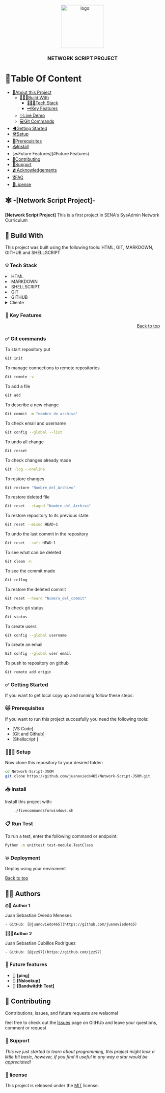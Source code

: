 <a name="readme-top" ></a>

<div align="center">

<img src="ferraris.jpg" alt="logo" width="140" 
height="auto" border-radius="75" />
<br/>
<h3><b>NETWORK SCRIPT PROJECT</b>

</div>

# 💾Table Of Content 
- [📝About this Project](#about-project)
    - [👷🏽‍♂️Build With](#built-with)
        - [👨🏽‍💻Tech Stack](#tech-Stack)
        - [🗝️Key Features](key-features)
    - [ ✨Live Demo](#live-demo)
    - [💻Git Commands](#git-commands)
- [◀Getting Started](#gettin-started)   
- [🛠️Setup](#setup)     
- [📜Prerequisites](#Prerequisites)
- [📥Install](#install)
- [🔜Future Features](#Future Features)
- [🤗Contributing](#Contributing)
- [🤝Support](#Support)
- [🫂Acknowledgements](#Acknowledgements)
- [🎖️FAQ](#faq)
- [🪪License](#license)

## 🕸️ -[Network Script Project]-<a name="about-project"></a>

**[Network Script Project]** This is a first project in SENA's SysAdmin Network Curriculum

## 🧱 Build With <a name="build-with"></a>

<p>
This project was built using the following tools: HTML, GIT,
MARKDOWN, GITHUB and SHELLSCRIPT
</p>

### 💡 Tech Stack <a name="tech-stack"></a>

<li> HTML </li>
<li> MARKDOWN </li>
<li> SHELLSCRIPT </li>
<li> GIT </li>
<li> GITHUB </li>

<details>
<summary>Cliente</summary>
     <ul>
     <li><a href="https://developer.mozilla.org/es/docs/web/
     HTML">HTML</a></li></ul>


<summary>Markdown</summary>
<ul>
<li><a hret="https://markdown.es/sintaxis-markdown/">Markdown</a></li>
</ul>
</details>

### 🔐 Key Features <a name="key-features"></a>

<p align="right"><a href="#readme-top">Back to top</a></p>

### ✅ Git commands <a name="commands"></a>

To start repository put
```sh
Git init
```
To manage connections to remote repositories
```sh
Git remote -v
```
To add a file 
```sh
Git add 
```
To describe a new change
```sh
Git commit -m "nombre de archivo"
```
To check email and username
```sh
Git config --global --list
```
To undo all change 
```sh
Git resset 
```
To check changes already made
```sh
Git -log --oneline
```
To restore changes
```sh
Git restore "Nombre_del_Archivo"
```
To restore deleted file
```sh
Git reset --staged "Nombre_del_Archivo"
```
To restore repository to its previous state
```sh
Git reset --mixed HEAD~1 
```
To undo the last commit in the repository
```sh
Git reset --soft HEAD~1
```
To see what can be deleted
```sh
Git clean -n
```
To see the commit made
```sh
Git reflog
```
To restore the deleted commit
```sh
Git reset --heard "Numero_del_commit"
```
To check git status
```sh
Git status
```
To create users
```sh
Git config --global username 
```
To create an email
```sh
Git config --global user email
```
To push to repository on github
```sh
Git remote add origin 
```
### ✅ Getting Started <a name="getting-started"></a>

If you want to get local copy up and running follow these steps:

### 🐱 Prerequisites

If you want to run this project succesfully you need the following tools:

- [VS Code]
- [Git and Github]
- [Shellscript ]

### 👨🏻‍💻 Setup

Now clone this repository to your desired folder:

```sh
cd Network-Script-JSOM
git clone https://github.com/juanoviedo465/Network-Script-JSOM.git 
```
### 📥 Install

Install this project with: 

```sh
    ./fivecommandsforwindows.sh
```

### 📋 Run Test

To run a test, enter the following command or endpoint:

```sh 
Python -m unittest test-module.TestClass
```

### 💥 Deployment

Deploy using your enviroment

<a href="readme-top"> Back to top</a>

## 🕵️‍♂️ Authors <a name="authors"></a>

⚽︎🥅 **Author 1**

Juan Sebastian Oviedo Meneses


    - GitHub: [@juanoviedo465](https://github.com/juanoviedo465)


🏋🏻🏀**Author 2**

Juan Sebastian Cubillos Rodriguez 

    - GitHub: [@jzz97](https://github.com/jzz97)

### 👾 Future features <a name="Future-features"></a>

- [] **[ping]**
- [] **[Nslookup]**
- [] **[Bandwitdth Test]**

##  💛 Contributing <a name="contributing"></a>

Contributions, issues, and future requests are welsomel

feel free to check out the [Issues](https://github.com/juanoviedo465/Network-Script-JSOM/issues) page on GitHUb and leave your questions, comment or request.

### 🍃 **Support**

*This we just started to learn about programming, this project might look a little bit basic, however, if you find it useful in any way a star would be appreciated!*

### 🪪 **license** <a name="license"></a>

This project is released under the [MIT](https://www.mit.edu/~amini/LICENSE.md) license.
